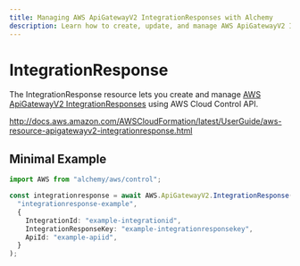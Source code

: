 ```yaml
---
title: Managing AWS ApiGatewayV2 IntegrationResponses with Alchemy
description: Learn how to create, update, and manage AWS ApiGatewayV2 IntegrationResponses using Alchemy Cloud Control.
---
```


# IntegrationResponse

The IntegrationResponse resource lets you create and manage [AWS ApiGatewayV2 IntegrationResponses](https://docs.aws.amazon.com/apigatewayv2/latest/userguide/) using AWS Cloud Control API.

http://docs.aws.amazon.com/AWSCloudFormation/latest/UserGuide/aws-resource-apigatewayv2-integrationresponse.html

## Minimal Example

```ts
import AWS from "alchemy/aws/control";

const integrationresponse = await AWS.ApiGatewayV2.IntegrationResponse(
  "integrationresponse-example",
  {
    IntegrationId: "example-integrationid",
    IntegrationResponseKey: "example-integrationresponsekey",
    ApiId: "example-apiid",
  }
);
```

